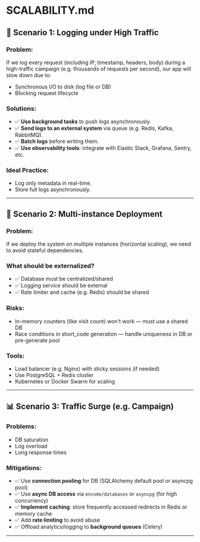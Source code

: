 # SCALABILITY.md

## 🔢 Scenario 1: Logging under High Traffic

### Problem:

If we log every request (including IP, timestamp, headers, body) during a high-traffic campaign (e.g. thousands of
requests per second), our app will slow down due to:

- Synchronous I/O to disk (log file or DB)
- Blocking request lifecycle

### Solutions:

- ✅ **Use background tasks** to push logs asynchronously.
- ✅ **Send logs to an external system** via queue (e.g. Redis, Kafka, RabbitMQ).
- ✅ **Batch logs** before writing them.
- ✅ **Use observability tools**: integrate with Elastic Stack, Grafana, Sentry, etc.

### Ideal Practice:

- Log only metadata in real-time.
- Store full logs asynchronously.

---

## 🏢 Scenario 2: Multi-instance Deployment

### Problem:

If we deploy the system on multiple instances (horizontal scaling), we need to avoid stateful dependencies.

### What should be externalized?

- ✅ Database must be centralized/shared
- ✅ Logging service should be external
- ✅ Rate limiter and cache (e.g. Redis) should be shared

### Risks:

- In-memory counters (like visit count) won't work — must use a shared DB
- Race conditions in short_code generation — handle uniqueness in DB or pre-generate pool

### Tools:

- Load balancer (e.g. Nginx) with sticky sessions (if needed)
- Use PostgreSQL + Redis cluster
- Kubernetes or Docker Swarm for scaling

---

## 📊 Scenario 3: Traffic Surge (e.g. Campaign)

### Problems:

- DB saturation
- Log overload
- Long response times

### Mitigations:

- ✅ Use **connection pooling** for DB (SQLAlchemy default pool or asyncpg pool)
- ✅ Use **async DB access** via `encode/databases` or `asyncpg` (for high concurrency)
- ✅ **Implement caching**: store frequently accessed redirects in Redis or memory cache
- ✅ Add **rate limiting** to avoid abuse
- ✅ Offload analytics/logging to **background queues** (Celery)

---